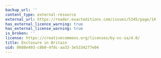 ```yaml
---
backup_url: ''
content_type: external-resource
external_url: https://reader.exacteditions.com/issues/5345/page/14
has_external_licence_warning: true
has_external_license_warning: true
is_broken: ''
license: https://creativecommons.org/licenses/by-nc-sa/4.0/
title: Enclosure in Britain
uid: 0688e493-c8b0-4fdc-aa33-3e5334277e04
---
```

